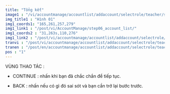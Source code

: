 ```yaml
---
title: "Tổng kết"
image1 : "/vi/accountmanage/accountlist/addaccount/selectrole/teacher/sumary/Check.png"
img_title1 : "Hình 01"
img1_coords1: "165,261,257,279"
img1_link1 : "/post/vi/AccountManage/step06_account_list/"
img1_coords2 : "31,263s,110,276"
img1_link2 : "/post/vi/accountmanage/accountlist/addaccount/selectrole/teacher/step22_sumary/"
tranvi : "/post/vi/accountmanage/accountlist/addaccount/selectrole/teacher/sumary/step23_check/"
tranen : "/post/en/accountmanage/accountlist/addaccount/selectrole/teacher/sumary/step23_check/"
pos : "1"
---
```

VÙNG THAO TÁC :

- CONTINUE : nhấn khi bạn đã chắc chắn để tiếp tục.

- BACK : nhấn nếu có gì đó sai sót và bạn cần trở lại bước trước.